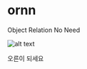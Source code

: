 # ornn

Object Relation No Need

![alt text](https://github.com/gokch/ornn/blob/main/ornn.jpg?raw=true)

오른이 되세요
